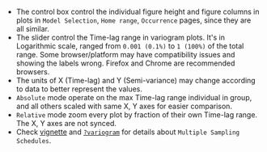 - The control box control the individual figure height and figure columns in plots in `Model Selection`, `Home range`, `Occurrence` pages, since they are all similar.
- The slider control the Time-lag range in variogram plots. It's in Logarithmic scale, ranged from `0.001 (0.1%)` to `1 (100%)` of the total range. Some browser/platform may have compatibility issues and showing the labels wrong. Firefox and Chrome are recommended browsers.
- The units of X (Time-lag) and Y (Semi-variance) may change according to data to better represent the values.
- `Absolute` mode operate on the max Time-lag range individual in group, and all others scaled with same X, Y axes for easier comparison.
- `Relative` mode zoom every plot by fraction of their own Time-lag range. The X, Y axes are not synced.
- Check [vignette](https://ctmm-initiative.github.io/ctmm/articles/variogram.html#irregular-sampling-schedules) and [`?variogram`](https://ctmm-initiative.github.io/ctmm/reference/variogram.html) for details about `Multiple Sampling Schedules`.
